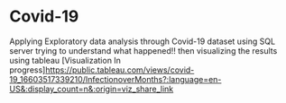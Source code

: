# Covid-19
Applying Exploratory data analysis through Covid-19 dataset using SQL server trying to understand what happened!!
then visualizing the results using tableau [Visualization In progress]https://public.tableau.com/views/covid-19_16603517339210/InfectionoverMonths?:language=en-US&:display_count=n&:origin=viz_share_link
